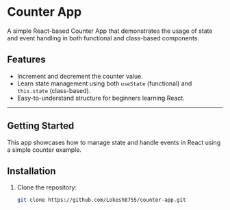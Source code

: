 # Counter App

A simple React-based Counter App that demonstrates the usage of state and event handling in both functional and class-based components.

## Features

- Increment and decrement the counter value.
- Learn state management using both `useState` (functional) and `this.state` (class-based).
- Easy-to-understand structure for beginners learning React.

---

## Getting Started

This app showcases how to manage state and handle events in React using a simple counter example.

## Installation

1. Clone the repository:
   ```bash
   git clone https://github.com/Lokesh8755/counter-app.git

